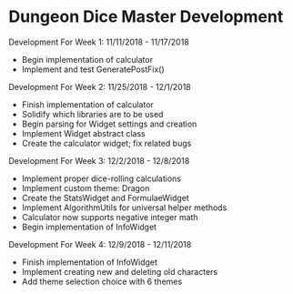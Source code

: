 # Dungeon Dice Master Development

Development For Week 1: 11/11/2018 - 11/17/2018
- Begin implementation of calculator
- Implement and test GeneratePostFix()

Development For Week 2: 11/25/2018 - 12/1/2018
- Finish implementation of calculator
- Solidify which libraries are to be used
- Begin parsing for Widget settings and creation
- Implement Widget abstract class
- Create the calculator widget; fix related bugs

Development For Week 3: 12/2/2018 - 12/8/2018
- Implement proper dice-rolling calculations
- Implement custom theme: Dragon
- Create the StatsWidget and FormulaeWidget
- Implement AlgorithmUtils for universal helper methods
- Calculator now supports negative integer math
- Begin implementation of InfoWidget

Development For Week 4: 12/9/2018 - 12/11/2018
- Finish implementation of InfoWidget
- Implement creating new and deleting old characters
- Add theme selection choice with 6 themes